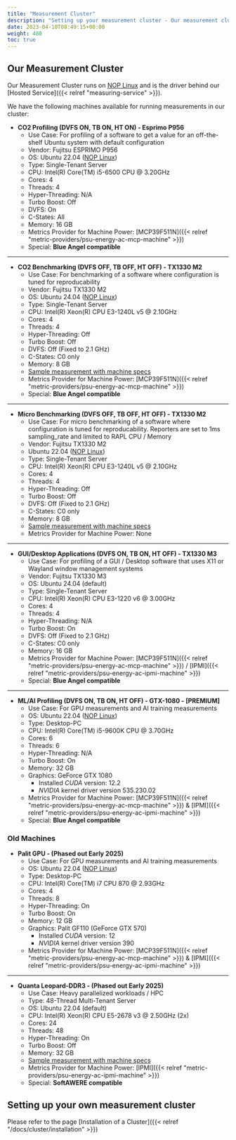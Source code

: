 ```yaml
---
title: "Measurement Cluster"
description: "Setting up your measurement cluster - Our measurement cluster"
date: 2023-04-10T08:49:15+00:00
weight: 480
toc: true
---
```



## Our Measurement Cluster

Our Measurement Cluster runs on [NOP Linux](https://www.green-coding.io/blog/nop-linux/) and is the driver behind our [Hosted Service]({{< relref "measuring-service" >}}).

We have the following machines available for running measurements in our cluster:

- **CO2 Profiling (DVFS ON, TB ON, HT ON) - Esprimo P956**
  + Use Case: For profiling of a software to get a value for an off-the-shelf Ubuntu system with default configuration
  + Vendor: Fujitsu ESPRIMO P956
  + OS: Ubuntu 22.04 ([NOP Linux](https://www.green-coding.io/blog/nop-linux/))
  + Type: Single-Tenant Server
  + CPU: Intel(R) Core(TM) i5-6500 CPU @ 3.20GHz
  + Cores: 4
  + Threads: 4
  + Hyper-Threading: N/A
  + Turbo Boost: Off
  + DVFS: On
  + C-States: All
  + Memory: 16 GB
  + Metrics Provider for Machine Power: [MCP39F511N]({{< relref "metric-providers/psu-energy-ac-mcp-machine" >}})
  + Special: **Blue Angel compatible**

---

- **CO2 Benchmarking (DVFS OFF, TB OFF, HT OFF) - TX1330 M2**
  + Use Case: For benchmarking of a software where configuration is tuned for reproducability
  + Vendor: Fujitsu TX1330 M2
  + OS: Ubuntu 24.04 ([NOP Linux](https://www.green-coding.io/blog/nop-linux/))
  + Type: Single-Tenant Server
  + CPU: Intel(R) Xeon(R) CPU E3-1240L v5 @ 2.10GHz
  + Cores: 4
  + Threads: 4
  + Hyper-Threading: Off
  + Turbo Boost: Off
  + DVFS: Off (Fixed to 2.1 GHz)
  + C-States: C0 only
  + Memory: 8 GB
  + [Sample measurement with machine specs](https://metrics.green-coding.io/stats.html?id=9784422b-f4c6-42f3-addd-9e4c0833da74)
  + Metrics Provider for Machine Power: [MCP39F511N]({{< relref "metric-providers/psu-energy-ac-mcp-machine" >}})
  + Special: **Blue Angel compatible**

---

- **Micro Benchmarking (DVFS OFF, TB OFF, HT OFF) - TX1330 M2**
  + Use Case: For micro benchmarking of a software where configuration is tuned for reproducability. Reporters are set to 1ms sampling_rate and limited to RAPL CPU / Memory
  + Vendor: Fujitsu TX1330 M2
  + Ubuntu 22.04 ([NOP Linux](https://www.green-coding.io/blog/nop-linux/))
  + Type: Single-Tenant Server
  + CPU: Intel(R) Xeon(R) CPU E3-1240L v5 @ 2.10GHz
  + Cores: 4
  + Threads: 4
  + Hyper-Threading: Off
  + Turbo Boost: Off
  + DVFS: Off (Fixed to 2.1 GHz)
  + C-States: C0 only
  + Memory: 8 GB
  + [Sample measurement with machine specs](https://metrics.green-coding.io/stats.html?id=262f1df0-ac6c-4e74-8d08-9c13c0b25293)
  + Metrics Provider for Machine Power: None

---

- **GUI/Desktop Applications (DVFS ON, TB ON, HT OFF) - TX1330 M3**
  + Use Case: For profiling of a GUI / Desktop software that uses X11 or Wayland window management systems
  + Vendor: Fujitsu TX1330 M3
  + OS: Ubuntu 24.04 (default)
  + Type: Single-Tenant Server
  + CPU: Intel(R) Xeon(R) CPU E3-1220 v6 @ 3.00GHz
  + Cores: 4
  + Threads: 4
  + Hyper-Threading: N/A
  + Turbo Boost: On
  + DVFS: Off (Fixed to 2.1 GHz)
  + C-States: C0 only
  + Memory: 16 GB
  + Metrics Provider for Machine Power: [MCP39F511N]({{< relref "metric-providers/psu-energy-ac-mcp-machine" >}}) / [IPMI]({{< relref "metric-providers/psu-energy-ac-ipmi-machine" >}})
  + Special: **Blue Angel compatible**

---

- **ML/AI Profiling (DVFS ON, TB ON, HT OFF) - GTX-1080 - [PREMIUM]**
  + Use Case: For GPU measurements and AI training measurements
  + OS: Ubuntu 22.04 ([NOP Linux](https://www.green-coding.io/blog/nop-linux/))
  + Type: Desktop-PC
  + CPU: Intel(R) Core(TM) i5-9600K CPU @ 3.70GHz
  + Cores: 6
  + Threads: 6
  + Hyper-Threading: N/A
  + Turbo Boost: On
  + Memory: 32 GB
  + Graphics: GeForce GTX 1080
    * Installed *CUDA* version: 12.2
    * *NVIDIA* kernel driver version 535.230.02
  + Metrics Provider for Machine Power: [MCP39F511N]({{< relref "metric-providers/psu-energy-ac-mcp-machine" >}}) & [IPMI]({{< relref "metric-providers/psu-energy-ac-ipmi-machine" >}})
  + Special: **Blue Angel compatible**

### Old Machines

- **Palit GPU - (Phased out Early 2025)**
  + Use Case: For GPU measurements and AI training measurements
  + OS: Ubuntu 22.04 ([NOP Linux](https://www.green-coding.io/blog/nop-linux/))
  + Type: Desktop-PC
  + CPU: Intel(R) Core(TM) i7 CPU 870 @ 2.93GHz
  + Cores: 4
  + Threads: 8
  + Hyper-Threading: On
  + Turbo Boost: On
  + Memory: 12 GB
  + Graphics: Palit GF110 (GeForce GTX 570)
    * Installed *CUDA* version: 12
    * *NVIDIA* kernel driver version 390
  + Metrics Provider for Machine Power: [MCP39F511N]({{< relref "metric-providers/psu-energy-ac-mcp-machine" >}}) & [IPMI]({{< relref "metric-providers/psu-energy-ac-ipmi-machine" >}})

---

- **Quanta Leopard-DDR3 - (Phased out Early 2025)**
  + Use Case: Heavy parallelized workloads / HPC
  + Type: 48-Thread Multi-Tenant Server
  + OS: Ubuntu 22.04 (default)
  + CPU: Intel(R) Xeon(R) CPU E5-2678 v3 @ 2.50GHz (2x)
  + Cores: 24
  + Threads: 48
  + Hyper-Threading: On
  + Turbo Boost: Off
  + Memory: 32 GB
  + [Sample measurement with machine specs](https://metrics.green-coding.io/stats.html?id=72596fdf-b393-4cef-bb98-45679ae928f5)
  + Metrics Provider for Machine Power: [IPMI]({{< relref "metric-providers/psu-energy-ac-ipmi-machine" >}})
  + Special: **SoftAWERE compatible**

## Setting up your own measurement cluster

Please refer to the page [Installation of a Cluster]({{< relref "/docs/cluster/installation" >}})

